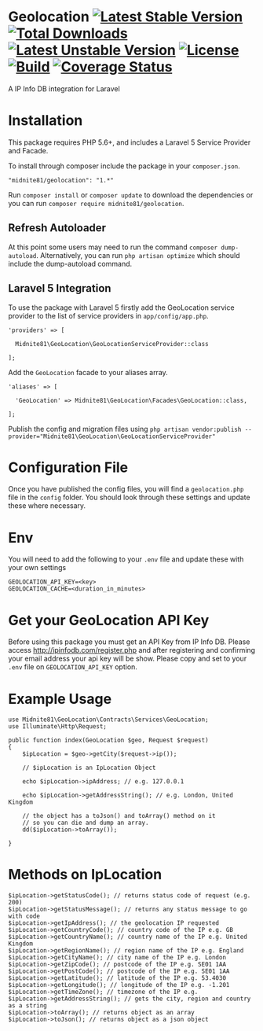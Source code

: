 # Geolocation [![Latest Stable Version](https://poser.pugx.org/midnite81/geolocation/version)](https://packagist.org/packages/midnite81/geolocation) [![Total Downloads](https://poser.pugx.org/midnite81/geolocation/downloads)](https://packagist.org/packages/midnite81/geolocation) [![Latest Unstable Version](https://poser.pugx.org/midnite81/geolocation/v/unstable)](https://packagist.org/packages/midnite81/geolocation) [![License](https://poser.pugx.org/midnite81/geolocation/license.svg)](https://packagist.org/packages/midnite81/geolocation) [![Build](https://travis-ci.org/midnite81/geolocation.svg?branch=master)](https://travis-ci.org/midnite81/geolocation) [![Coverage Status](https://coveralls.io/repos/github/midnite81/geolocation/badge.svg?branch=master)](https://coveralls.io/github/midnite81/geolocation?branch=master)

A IP Info DB integration for Laravel

# Installation

This package requires PHP 5.6+, and includes a Laravel 5 Service Provider and Facade.

To install through composer include the package in your `composer.json`.

    "midnite81/geolocation": "1.*"

Run `composer install` or `composer update` to download the dependencies or you can run `composer require midnite81/geolocation`.

## Refresh Autoloader

At this point some users may need to run the command `composer dump-autoload`. Alternatively, you can run `php artisan optimize`
which should include the dump-autoload command.

## Laravel 5 Integration

To use the package with Laravel 5 firstly add the GeoLocation service provider to the list of service providers 
in `app/config/app.php`.

    'providers' => [

      Midnite81\GeoLocation\GeoLocationServiceProvider::class
              
    ];
    
Add the `GeoLocation` facade to your aliases array.

    'aliases' => [

      'GeoLocation' => Midnite81\GeoLocation\Facades\GeoLocation::class,
      
    ];
    
Publish the config and migration files using 
`php artisan vendor:publish --provider="Midnite81\GeoLocation\GeoLocationServiceProvider"`
    
# Configuration File

Once you have published the config files, you will find a `geolocation.php` file in the `config` folder. You should 
look through these settings and update these where necessary. 

# Env

You will need to add the following to your `.env` file and update these with your own settings

    GEOLOCATION_API_KEY=<key>
    GEOLOCATION_CACHE=<duration_in_minutes>

# Get your GeoLocation API Key

Before using this package you must get an API Key from IP Info DB. Please access http://ipinfodb.com/register.php and after registering and confirming your email address your api key will be show. Please copy and set to your `.env` file on `GEOLOCATION_API_KEY` option.

# Example Usage

    use Midnite81\GeoLocation\Contracts\Services\GeoLocation;
    use Illuminate\Http\Request;
    
    public function index(GeoLocation $geo, Request $request) 
    {
        $ipLocation = $geo->getCity($request->ip());
    
        // $ipLocation is an IpLocation Object
        
        echo $ipLocation->ipAddress; // e.g. 127.0.0.1
        
        echo $ipLocation->getAddressString(); // e.g. London, United Kingdom
        
        // the object has a toJson() and toArray() method on it 
        // so you can die and dump an array.
        dd($ipLocation->toArray()); 

    }
    
# Methods on IpLocation

    $ipLocation->getStatusCode(); // returns status code of request (e.g. 200)
    $ipLocation->getStatusMessage(); // returns any status message to go with code
    $ipLocation->getIpAddress(); // the geolocation IP requested
    $ipLocation->getCountryCode(); // country code of the IP e.g. GB
    $ipLocation->getCountryName(); // country name of the IP e.g. United Kingdom
    $ipLocation->getRegionName(); // region name of the IP e.g. England
    $ipLocation->getCityName(); // city name of the IP e.g. London
    $ipLocation->getZipCode(); // postcode of the IP e.g. SE01 1AA
    $ipLocation->getPostCode(); // postcode of the IP e.g. SE01 1AA
    $ipLocation->getLatitude(); // latitude of the IP e.g. 53.4030
    $ipLocation->getLongitude(); // longitude of the IP e.g. -1.201
    $ipLocation->getTimeZone(); // timezone of the IP e.g.
    $ipLocation->getAddressString(); // gets the city, region and country as a string
    $ipLocation->toArray(); // returns object as an array
    $ipLocation->toJson(); // returns object as a json object
